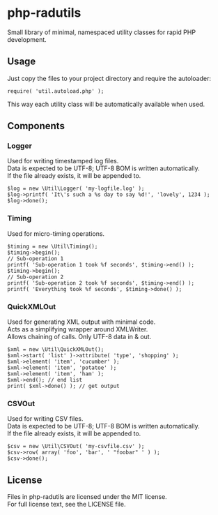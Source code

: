 php-radutils
============

Small library of minimal, namespaced utility classes for rapid PHP development.

Usage
-----

Just copy the files to your project directory and require the autoloader:

    require( 'util.autoload.php' );

This way each utility class will be automatically available when used.

Components
----------

### Logger

Used for writing timestamped log files.  
Data is expected to be UTF-8; UTF-8 BOM is written automatically.  
If the file already exists, it will be appended to.

    $log = new \Util\Logger( 'my-logfile.log' );
    $log->printf( 'It\'s such a %s day to say %d!', 'lovely', 1234 );
    $log->done();

### Timing

Used for micro-timing operations.

    $timing = new \Util\Timing();
    $timing->begin();
    // Sub-operation 1
    printf( 'Sub-operation 1 took %f seconds', $timing->end() );
    $timing->begin();
    // Sub-operation 2
    printf( 'Sub-operation 2 took %f seconds', $timing->end() );
    printf( 'Everything took %f seconds', $timing->done() );

### QuickXMLOut

Used for generating XML output with minimal code.  
Acts as a simplifying wrapper around XMLWriter.  
Allows chaining of calls. Only UTF-8 data in & out.

    $xml = new \Util\QuickXMLOut();
    $xml->start( 'list' )->attribute( 'type', 'shopping' );
    $xml->element( 'item', 'cucumber' );
    $xml->element( 'item', 'potatoe' );
    $xml->element( 'item', 'ham' );
    $xml->end(); // end list
    print( $xml->done() ); // get output

### CSVOut

Used for writing CSV files.  
Data is expected to be UTF-8; UTF-8 BOM is written automatically.  
If the file already exists, it will be appended to.

    $csv = new \Util\CSVOut( 'my-csvfile.csv' );
    $csv->row( array( 'foo', 'bar', ' "foobar" ' ) );
    $csv->done();

License
-------

Files in php-radutils are licensed under the MIT license.  
For full license text, see the LICENSE file.